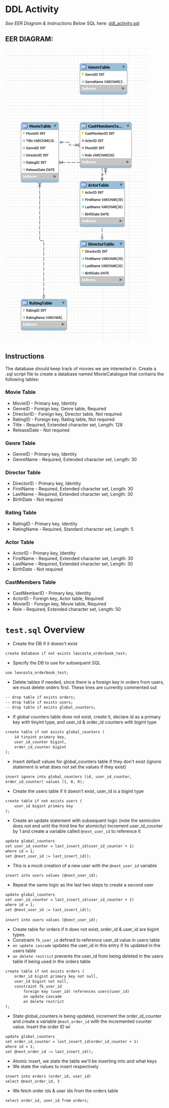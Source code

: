 # DDL Activity
*See EER Diagram & Instructions Below*
SQL here: [ddl_activity.sql](https://github.com/atsoc1993/SQL-Practice/blob/main/ddl_activity.sql)
## EER DIAGRAM:

![alt text](image.png)

## Instructions
The database should keep track of movies we are interested in. Create a .sql script file to create a database named MovieCatalogue that contains the following tables:

### Movie Table
- MovieID - Primary key, Identity
- GenreID - Foreign key, Genre table, Required
- DirectorID - Foreign key, Director table, Not required
- RatingID - Foreign key, Rating table, Not required
- Title - Required, Extended character set, Length: 128
- ReleaseDate - Not required
### Genre Table
- GenreID - Primary key, Identity
- GenreName - Required, Extended character set, Length: 30
### Director Table
- DirectorID - Primary key, Identity
- FirstName - Required, Extended character set, Length: 30
- LastName - Required, Extended character set, Length: 30
- BirthDate - Not required
### Rating Table
- RatingID - Primary key, Identity
- RatingName - Required, Standard character set, Length: 5
### Actor Table
- ActorID - Primary key, Identity
- FirstName - Required, Extended character set, Length: 30
- LastName - Required, Extended character set, Length: 30
- BirthDate - Not required
### CastMembers Table
- CastMemberID - Primary key, Identity
- ActorID - Foreign key, Actor table, Required
- MovieID - Foreign key, Movie table, Required
- Role - Required, Extended character set, Length: 50

# `test.sql` Overview

- Create the DB if it doesn't exist
```
create database if not exists leocosta_orderbook_test;
```

- Specify the DB to use for subsequent SQL
```
use leocosta_orderbook_test;
```

- Delete tables if needed, since there is a foreign key in orders from users, we must delete orders first. These lines are currently commented out
```
-- drop table if exists orders;
-- drop table if exists users;
-- drop table if exists global_counters;
```

- If global counters table does not exist, create it, declare id as a primary key with tinyint type, and user_id & order_id counters with bigint type
```
create table if not exists global_counters (
	id tinyint primary key,
    user_id_counter bigint,
    order_id_counter bigint
);
```

- Insert default values for global_counters table if they don't exist (ignore statement is what does not set the values if they exist)
```
insert ignore into global_counters (id, user_id_counter, order_id_counter) values (1, 0, 0);
```

- Create the users table if it doesn't exist, user_id is a bigint type
```
create table if not exists users (
	user_id bigint primary key
);
```

- Create an update statement with subsequent logic (note the semicolon does not end until the third line for atomicity) Increment user_id_counter by 1 and create a variable called `@next_user_id` to reference it
```
update global_counters
set user_id_counter = last_insert_id(user_id_counter + 1)
where id = 1;
set @next_user_id := last_insert_id();
```

- This is a mock creation of a new user with the `@next_user_id` variable
```
insert into users values (@next_user_id);
```

- Repeat the same logic as the last two steps to create a second user
```
update global_counters
set user_id_counter = last_insert_id(user_id_counter + 1)
where id = 1;
set @next_user_id := last_insert_id();

insert into users values (@next_user_id);
```

- Create table for orders if it does not exist, order_id & user_id are bigint types.
- Constraint `fk_user_id` defined to reference user_id value in users table
- `on update cascade` updates the user_id in this entry if its updated in the users table
- `on delete restrict` prevents the user_id from being deleted in the users table if being used in the orders table
```
create table if not exists orders (
	order_id bigint primary key not null,
	user_id bigint not null,
    constraint fk_user_id
		foreign key (user_id) references users(user_id)
        on update cascade
        on delete restrict
);
```

- State global_counters is being updated, increment the order_id_counter and create a variable `@next_order_id` with the incremented counter value. Insert the order ID wi
```
update global_counters
set order_id_counter = last_insert_id(order_id_counter + 1)
where id = 1;
set @next_order_id := last_insert_id();
```
- Atomic insert, we state the table we'll be inserting into and what keys
- We state the values to insert respectively

```
insert into orders (order_id, user_id)
select @next_order_id, 3
```

- We fetch order ids & user ids from the orders table
```
select order_id, user_id from orders;
```

